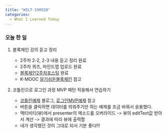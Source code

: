 ```yaml
---
title: "WILT-190920"
categories:
  - What I Learned Today
---
```


### 오늘 한 일

1. 블록체인 강의 듣고 정리
    - 2주차 2-2, 2-3 내용 듣고 정리 완료
    - 2주차 퀴즈, 마인드맵 업로드 완료
    - [블록체인2주차포스팅] 완료
    - K-MOOC [알기쉬운블록체인] 참고

2. 코틀린으로 로그인 과정 MVP 패턴 적용해서 연습하기 
    - [코틀린예제] 블로그, [로그인MVP예제] 참고
    - 버튼을 클릭하면 데이터를 띄워주기만 하는 예제를 조금 바꿔서 응용했다.
    - 액티비티(뷰)에서 presenter의 메소드를 오버라이드 -> 뷰의 editText값 받아서 계산 -> 결과에 따라 뷰에 출력함
    - 내가 생각했던 것이 그대로 되서 기분 좋다!!!




[알기쉬운블록체인]: http://www.kmooc.kr/courses/course-v1:SJCU+SJCU01+2019_2/course/
[코틀린예제]: https://medium.com/@dlgksah/mvp-kotlin-example-2de93add4c82
[로그인MVP예제]: https://riptutorial.com/android/example/29784/simple-login-example-in-mvp
[블록체인2주차포스팅]: https://yesollee421.github.io/blockchain/%EB%B8%94%EB%A1%9D%EC%B2%B4%EC%9D%B8/blockChain_2W/
